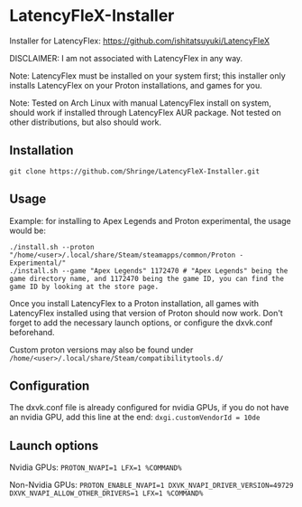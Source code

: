 # LatencyFleX-Installer
Installer for LatencyFlex: https://github.com/ishitatsuyuki/LatencyFleX

DISCLAIMER: I am not associated with LatencyFlex in any way.

Note: LatencyFlex must be installed on your system first; this installer only installs LatencyFlex on your Proton installations, and games for you.

Note: Tested on Arch Linux with manual LatencyFlex install on system, should work if installed through LatencyFlex AUR package. Not tested on other distributions, but also should work.
## Installation
```git clone https://github.com/Shringe/LatencyFleX-Installer.git```

## Usage
Example: for installing to Apex Legends and Proton experimental, the usage would be:
```
./install.sh --proton "/home/<user>/.local/share/Steam/steamapps/common/Proton - Experimental/"
./install.sh --game "Apex Legends" 1172470 # "Apex Legends" being the game directory name, and 1172470 being the game ID, you can find the game ID by looking at the store page.
```
Once you install LatencyFlex to a Proton installation, all games with LatencyFlex installed using that version of Proton should now work.
Don't forget to add the necessary launch options, or configure the dxvk.conf beforehand.

Custom proton versions may also be found under ```/home/<user>/.local/share/Steam/compatibilitytools.d/```

## Configuration
The dxvk.conf file is already configured for nvidia GPUs, if you do not have an nvidia GPU, add this line at the end:
```dxgi.customVendorId = 10de```

## Launch options
Nvidia GPUs:
```PROTON_NVAPI=1 LFX=1 %COMMAND%```

Non-Nvidia GPUs:
```PROTON_ENABLE_NVAPI=1 DXVK_NVAPI_DRIVER_VERSION=49729 DXVK_NVAPI_ALLOW_OTHER_DRIVERS=1 LFX=1 %COMMAND%```
